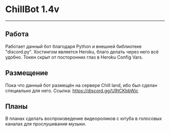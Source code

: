 # ChillBot 1.4v

____

## Работа

Работает данный бот благодаря Python и внешней библиотеке "discord.py".
Хостингом является Heroku, благо делать через него всё удобно.
Токен скрыт от посторонних глаз в Heroku Config Vars.

## Размещение

Пока что данный бот размещён на сервере Chill land, ибо был сделан специально для него.
Ссылка: https://discord.gg/U9tCKbbWjc

## Планы

В планах сделать воспроизведение видеороликов с ютуба в голосовых каналах для прослушивания музыки.


